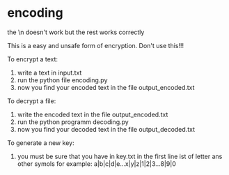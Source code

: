 # encoding

the \n doesn't work but the rest works correctly

This is a easy and unsafe form of encryption.
Don't use this!!!

To encrypt a text:
1. write a text in input.txt
2. run the python file encoding.py
3. now you find your encoded text in the file output_encoded.txt

To decrypt a file:
1. write the encoded text in the file output_encoded.txt
2. run the python programm decoding.py
3. now you find your decoded text in the file output_decoded.txt

To generate a new key:
1. you must be sure that you have in key.txt in the first line ist of letter ans other symols for example: a|b|c|d|e...x|y|z|1|2|3...8|9|0
